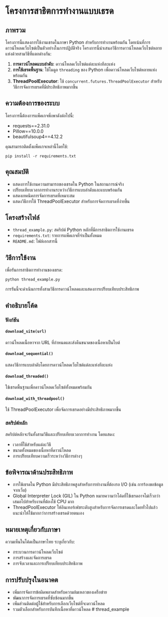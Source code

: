 # โครงการสาธิตการทำงานแบบเธรด

## ภาพรวม
โครงการนี้แสดงการใช้งานเธรดในภาษา Python สำหรับการทำงานพร้อมกัน โดยเน้นที่การดาวน์โหลดเว็บไซต์เป็นตัวอย่างในการปฏิบัติจริง โครงการนี้นำเสนอวิธีการดาวน์โหลดเว็บไซต์หลายแห่งด้วยสามวิธีที่แตกต่างกัน:

1. **การดาวน์โหลดแบบลำดับ**: ดาวน์โหลดเว็บไซต์แต่ละแห่งทีละแห่ง
2. **การใช้เธรดพื้นฐาน**: ใช้โมดูล `threading` ของ Python เพื่อดาวน์โหลดเว็บไซต์หลายแห่งพร้อมกัน
3. **ThreadPoolExecutor**: ใช้ `concurrent.futures.ThreadPoolExecutor` สำหรับวิธีการจัดการเธรดที่มีประสิทธิภาพมากขึ้น

## ความต้องการของระบบ
โครงการนี้ต้องการแพ็คเกจพึ่งพาดังต่อไปนี้:
- requests==2.31.0
- Pillow==10.0.0
- beautifulsoup4==4.12.2

คุณสามารถติดตั้งแพ็คเกจเหล่านี้โดยใช้:
```
pip install -r requirements.txt
```

## คุณสมบัติ
- แสดงการใช้งานความสามารถของเธรดใน Python ในสถานการณ์จริง
- เปรียบเทียบเวลาการทำงานระหว่างวิธีการแบบลำดับและแบบพร้อมกัน
- แสดงเทคนิคการจัดการเธรดที่เหมาะสม
- แสดงวิธีการใช้ ThreadPoolExecutor สำหรับการจัดการเธรดที่ง่ายขึ้น

## โครงสร้างไฟล์
- `thread_example.py`: สคริปต์ Python หลักที่มีการสาธิตการใช้งานเธรด
- `requirements.txt`: รายการแพ็คเกจที่จำเป็นทั้งหมด
- `README.md`: ไฟล์เอกสารนี้

## วิธีการใช้งาน
เพื่อรันการสาธิตการทำงานของเธรด:
```
python thread_example.py
```

การรันนี้จะดำเนินการทั้งสามวิธีการดาวน์โหลดและแสดงการเปรียบเทียบประสิทธิภาพ

## คำอธิบายโค้ด

### ฟังก์ชัน

#### `download_site(url)`
ดาวน์โหลดเนื้อหาจาก URL ที่กำหนดและส่งคืนขนาดของเนื้อหาเป็นไบต์

#### `download_sequential()`
แสดงวิธีการแบบลำดับโดยการดาวน์โหลดเว็บไซต์แต่ละแห่งทีละแห่ง

#### `download_threaded()`
ใช้เธรดพื้นฐานเพื่อดาวน์โหลดเว็บไซต์ทั้งหมดพร้อมกัน

#### `download_with_threadpool()`
ใช้ ThreadPoolExecutor เพื่อจัดการเธรดอย่างมีประสิทธิภาพมากขึ้น

### สคริปต์หลัก
สคริปต์หลักจะรันทั้งสามวิธีและเปรียบเทียบเวลาการทำงาน โดยแสดง:
- เวลาที่ใช้สำหรับแต่ละวิธี
- ขนาดทั้งหมดของเนื้อหาที่ดาวน์โหลด
- การเปรียบเทียบความเร็วระหว่างวิธีการต่างๆ

## ข้อพิจารณาด้านประสิทธิภาพ
- การใช้เธรดใน Python มีประสิทธิภาพสูงสำหรับการทำงานที่ต้องรอ I/O (เช่น การร้องขอข้อมูลจากเว็บ)
- Global Interpreter Lock (GIL) ใน Python หมายความว่าโค้ดที่ใช้เธรดอาจไม่เร็วกว่าเสมอไปสำหรับงานที่ต้องใช้ CPU มาก
- ThreadPoolExecutor ให้อินเทอร์เฟซระดับสูงสำหรับการจัดการเธรดและโดยทั่วไปแล้วแนะนำให้ใช้มากกว่าการสร้างเธรดด้วยตนเอง

## หมายเหตุเกี่ยวกับภาษา
ความเห็นในโค้ดเป็นภาษาไทย ระบุเกี่ยวกับ:
- กระบวนการดาวน์โหลดเว็บไซต์
- การสร้างและจัดการเธรด
- การจับเวลาและการเปรียบเทียบประสิทธิภาพ

## การปรับปรุงในอนาคต
- เพิ่มการจัดการข้อผิดพลาดสำหรับความล้มเหลวของเครือข่าย
- พัฒนาการจัดการเธรดที่ซับซ้อนมากขึ้น
- เพิ่มส่วนติดต่อผู้ใช้สำหรับการเลือกเว็บไซต์ที่จะดาวน์โหลด
- รวมตัวเลือกสำหรับการบันทึกเนื้อหาที่ดาวน์โหลด
#   t h r e a d _ e x a m p l e  
 